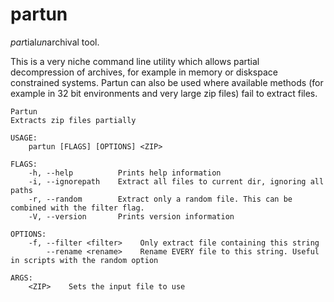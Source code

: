 # partun

*par*tial*un*archival tool.

This is a very niche command line utility which allows partial decompression of archives, for example in memory or diskspace constrained systems.
Partun can also be used where available methods (for example in 32 bit environments and very large zip files) fail to extract files.

```
Partun 
Extracts zip files partially

USAGE:
    partun [FLAGS] [OPTIONS] <ZIP>

FLAGS:
    -h, --help          Prints help information
    -i, --ignorepath    Extract all files to current dir, ignoring all paths
    -r, --random        Extract only a random file. This can be combined with the filter flag.
    -V, --version       Prints version information

OPTIONS:
    -f, --filter <filter>    Only extract file containing this string
        --rename <rename>    Rename EVERY file to this string. Useful in scripts with the random option

ARGS:
    <ZIP>    Sets the input file to use
```
